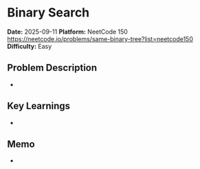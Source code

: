# Binary Search

**Date:** 2025-09-11
**Platform:** NeetCode 150 https://neetcode.io/problems/same-binary-tree?list=neetcode150
**Difficulty:** Easy

## Problem Description

-

## Key Learnings

-

## Memo

-
